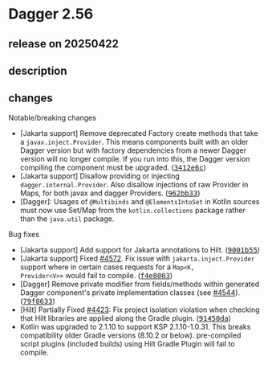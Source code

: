 # Dagger 2.56

## release on 20250422

## description

## changes

Notable/breaking changes

* [Jakarta support] Remove deprecated Factory create methods that take a <code>javax.inject.Provider</code>. This means components built with an older Dagger version but with factory dependencies from a newer Dagger version will no longer compile. If you run into this, the Dagger version compiling the component must be upgraded. (<a class="commit-link" data-hovercard-type="commit" data-hovercard-url="https://github.com/google/dagger/commit/3412e6c03091e9ad6f142b54f5fcf771da238d17/hovercard" href="https://github.com/google/dagger/commit/3412e6c03091e9ad6f142b54f5fcf771da238d17"><tt>3412e6c</tt></a>)
* [Jakarta support] Disallow providing or injecting <code>dagger.internal.Provider</code>. Also disallow injections of raw Provider in Maps, for both javax and dagger Providers. (<a class="commit-link" data-hovercard-type="commit" data-hovercard-url="https://github.com/google/dagger/commit/962bb333570f32ff14a421ad0609305583a53b3c/hovercard" href="https://github.com/google/dagger/commit/962bb333570f32ff14a421ad0609305583a53b3c"><tt>962bb33</tt></a>)
* [Dagger]: Usages of <code>@Multibinds</code> and <code>@ElementsIntoSet</code> in Kotlin sources must now use Set/Map from the <code>kotlin.collections</code> package rather than the <code>java.util</code> package.

Bug fixes

* [Jakarta support] Add support for Jakarta annotations to Hilt. (<a class="commit-link" data-hovercard-type="commit" data-hovercard-url="https://github.com/google/dagger/commit/9001b5503ac36ad0d7e76a8d89c6801a3ff4ce42/hovercard" href="https://github.com/google/dagger/commit/9001b5503ac36ad0d7e76a8d89c6801a3ff4ce42"><tt>9001b55</tt></a>)
* [Jakarta support] Fixed <a class="issue-link js-issue-link" data-error-text="Failed to load title" data-id="2782463459" data-permission-text="Title is private" data-url="https://github.com/google/dagger/issues/4572" data-hovercard-type="issue" data-hovercard-url="/google/dagger/issues/4572/hovercard" href="https://github.com/google/dagger/issues/4572">#4572</a>. Fix issue with <code>jakarta.inject.Provider</code> support where in certain cases requests for a <code>Map&lt;K, Provider&lt;V&gt;&gt;</code> would fail to compile. (<a class="commit-link" data-hovercard-type="commit" data-hovercard-url="https://github.com/google/dagger/commit/f4e80036f4b7cc8405851f14c79b187079468242/hovercard" href="https://github.com/google/dagger/commit/f4e80036f4b7cc8405851f14c79b187079468242"><tt>f4e8003</tt></a>)
* [Dagger] Remove private modifier from fields/methods within generated Dagger component's private implementation classes (see <a class="issue-link js-issue-link" data-error-text="Failed to load title" data-id="2751091211" data-permission-text="Title is private" data-url="https://github.com/google/dagger/issues/4544" data-hovercard-type="issue" data-hovercard-url="/google/dagger/issues/4544/hovercard" href="https://github.com/google/dagger/issues/4544">#4544</a>). (<a class="commit-link" data-hovercard-type="commit" data-hovercard-url="https://github.com/google/dagger/commit/79f8633e586ab825d1728fb6cd4bfd2635c820d8/hovercard" href="https://github.com/google/dagger/commit/79f8633e586ab825d1728fb6cd4bfd2635c820d8"><tt>79f8633</tt></a>)
* [Hilt] Partially Fixed <a class="issue-link js-issue-link" data-error-text="Failed to load title" data-id="2498193286" data-permission-text="Title is private" data-url="https://github.com/google/dagger/issues/4423" data-hovercard-type="issue" data-hovercard-url="/google/dagger/issues/4423/hovercard" href="https://github.com/google/dagger/issues/4423">#4423</a>: Fix project isolation violation when checking that Hilt libraries are applied along the Gradle plugin. (<a class="commit-link" data-hovercard-type="commit" data-hovercard-url="https://github.com/google/dagger/commit/91450da6a09845e86d92407dfda33b906a6c71bf/hovercard" href="https://github.com/google/dagger/commit/91450da6a09845e86d92407dfda33b906a6c71bf"><tt>91450da</tt></a>)
* Kotlin was upgraded to 2.1.10 to support KSP 2.1.10-1.0.31. This breaks compatibility older Gradle versions (8.10.2 or below). pre-compiled script plugins (included builds) using Hilt Gradle Plugin will fail to compile.

